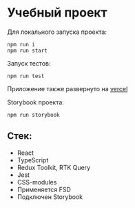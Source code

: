 # Учебный проект

Для локального запуска проекта:

```
npm run i
npm run start
```

Запуск тестов:

```
npm run test
```

Приложение также развернуто на [vercel](https://innotech-project.vercel.app)

Storybook проекта:

```
npm run storybook
```

## Стек:
- React
- TypeScript
- Redux Toolkit, RTK Query
- Jest
- CSS-modules
- Применяется FSD
- Подключен Storybook
